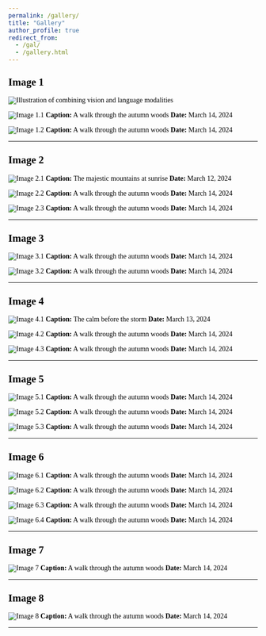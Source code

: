 ```yaml
---
permalink: /gallery/
title: "Gallery"
author_profile: true
redirect_from: 
  - /gal/
  - /gallery.html
---
```


<style>
    body {
        font-family: "Times New Roman", Times, serif;
        font-size: 14px;
        color: #000;
    }
    a {
        color: #014552; /* Dark blue color for links */
    }
    h1, h2, h3, h4, h5, h6 {
        margin-top: 24px;
        margin-bottom: 16px;
        font-weight: 600;
        line-height: 1.25;
    }
</style>


## Image 1

![Illustration of combining vision and language modalities](/images/image_to_text_vis.png)

![Image 1.1](/images/UT.jpg)
**Caption:** A walk through the autumn woods
**Date:** March 14, 2024

![Image 1.2](images/UT2.jpg)
**Caption:** A walk through the autumn woods
**Date:** March 14, 2024

---

## Image 2
![Image 2.1](images/Grad.png)
**Caption:** The majestic mountains at sunrise
**Date:** March 12, 2024

![Image 2.2](images/IISc.jpg)
**Caption:** A walk through the autumn woods
**Date:** March 14, 2024

![Image 2.3](images/IIScGrad.jpg)
**Caption:** A walk through the autumn woods
**Date:** March 14, 2024

---

## Image 3
![Image 3.1](images/INFORMS.jpeg)
**Caption:** A walk through the autumn woods
**Date:** March 14, 2024

![Image 3.2](images/Chicago.jpg)
**Caption:** A walk through the autumn woods
**Date:** March 14, 2024

---

## Image 4
![Image 4.1](iamges/MITACS.png)
**Caption:** The calm before the storm
**Date:** March 13, 2024

![Image 4.2](images/MITACS_Mentor.jpg)
**Caption:** A walk through the autumn woods
**Date:** March 14, 2024

![Image 4.3](images/MITACS4.jpg)
**Caption:** A walk through the autumn woods
**Date:** March 14, 2024


---

## Image 5
![Image 5.1](images/Niagara.jpg)
**Caption:** A walk through the autumn woods
**Date:** March 14, 2024

![Image 5.2](images/Niagara2.jpg)
**Caption:** A walk through the autumn woods
**Date:** March 14, 2024

![Image 5.3](images/Niagara3.jpg)
**Caption:** A walk through the autumn woods
**Date:** March 14, 2024

---

## Image 6
![Image 6.1](images/Toronto.jpg)
**Caption:** A walk through the autumn woods
**Date:** March 14, 2024

![Image 6.2](images/Ottawa.jpg)
**Caption:** A walk through the autumn woods
**Date:** March 14, 2024

![Image 6.3](images/Montreal.jpg)
**Caption:** A walk through the autumn woods
**Date:** March 14, 2024

![Image 6.4](images/Quebec.jpg)
**Caption:** A walk through the autumn woods
**Date:** March 14, 2024

---

## Image 7
![Image 7](images/TELEGRAPH.jpeg)
**Caption:** A walk through the autumn woods
**Date:** March 14, 2024

---

## Image 8
![Image 8](images/JBNSTS.jpeg)
**Caption:** A walk through the autumn woods
**Date:** March 14, 2024


---



